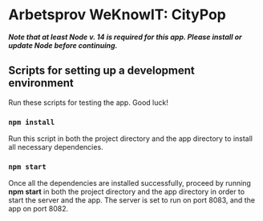 # Arbetsprov WeKnowIT: CityPop

***Note that at least Node v. 14 is required for this app. Please install or update Node before continuing.*** 

## Scripts for setting up a development environment
Run these scripts for testing the app. Good luck!  

### `npm install`
Run this script in both the project directory and the app directory to install all necessary dependencies. 

### `npm start`
Once all the dependencies are installed successfully, proceed by running **npm start** in both the project directory and the app directory in order to start the server and the app. The server is set to run on port 8083, and the app on port 8082. 
